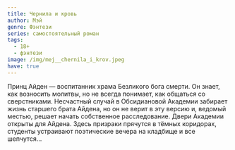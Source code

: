 ```yaml
---
title: Чернила и кровь
author: Мэй
genre: Фэнтези
series: самостоятельный роман
tags:
  - 18+
  - фэнтези
image: /img/mej__chernila_i_krov.jpeg
have: true
---
```

Принц Айден — воспитанник храма Безликого бога смерти. Он знает, как возносить молитвы, но не всегда понимает, как общаться со сверстниками. Несчастный случай в Обсидиановой Академии забирает жизнь старшего брата Айдена, но он не верит в эту версию и, ведомый местью, решает начать собственное расследование. Двери Академии открыты для Айдена. Здесь призраки прячутся в тёмных коридорах, студенты устраивают поэтические вечера на кладбище и все шепчутся...